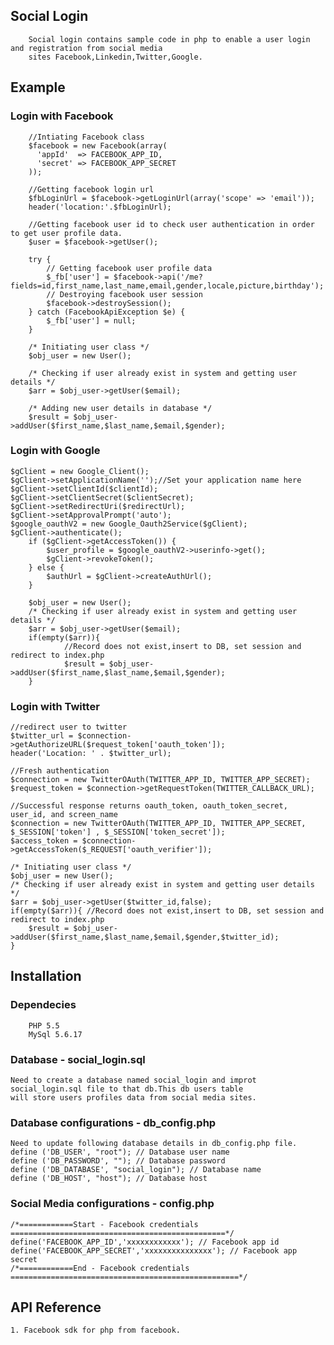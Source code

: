 ## Social Login 
        Social login contains sample code in php to enable a user login and registration from social media 
        sites Facebook,Linkedin,Twitter,Google.

## Example
### Login with Facebook
        //Intiating Facebook class
        $facebook = new Facebook(array(
          'appId'  => FACEBOOK_APP_ID, 
          'secret' => FACEBOOK_APP_SECRET
        ));

        //Getting facebook login url
        $fbLoginUrl = $facebook->getLoginUrl(array('scope' => 'email'));
        header('location:'.$fbLoginUrl);

        //Getting facebook user id to check user authentication in order to get user profile data.
        $user = $facebook->getUser(); 

        try {
            // Getting facebook user profile data
            $_fb['user'] = $facebook->api('/me?fields=id,first_name,last_name,email,gender,locale,picture,birthday');
            // Destroying facebook user session 
            $facebook->destroySession();
        } catch (FacebookApiException $e) {            
            $_fb['user'] = null;
        }

        /* Initiating user class */
        $obj_user = new User();
        
        /* Checking if user already exist in system and getting user details */
        $arr = $obj_user->getUser($email);

        /* Adding new user details in database */
        $result = $obj_user->addUser($first_name,$last_name,$email,$gender);

### Login with Google
	$gClient = new Google_Client();
	$gClient->setApplicationName('');//Set your application name here
	$gClient->setClientId($clientId);
	$gClient->setClientSecret($clientSecret);
	$gClient->setRedirectUri($redirectUrl);
	$gClient->setApprovalPrompt('auto');
	$google_oauthV2 = new Google_Oauth2Service($gClient);
	$gClient->authenticate();
        if ($gClient->getAccessToken()) {
        	$user_profile = $google_oauthV2->userinfo->get();	
        	$gClient->revokeToken();
        } else {
        	$authUrl = $gClient->createAuthUrl();
        }
        
        $obj_user = new User();
        /* Checking if user already exist in system and getting user details */
        $arr = $obj_user->getUser($email);
        if(empty($arr)){ 
                //Record does not exist,insert to DB, set session and redirect to index.php
                $result = $obj_user->addUser($first_name,$last_name,$email,$gender);
        }
### Login with Twitter

	//redirect user to twitter
	$twitter_url = $connection->getAuthorizeURL($request_token['oauth_token']);		
	header('Location: ' . $twitter_url); 
	
	//Fresh authentication
	$connection = new TwitterOAuth(TWITTER_APP_ID, TWITTER_APP_SECRET);
	$request_token = $connection->getRequestToken(TWITTER_CALLBACK_URL);
	
	//Successful response returns oauth_token, oauth_token_secret, user_id, and screen_name
	$connection = new TwitterOAuth(TWITTER_APP_ID, TWITTER_APP_SECRET, $_SESSION['token'] , $_SESSION['token_secret']);
	$access_token = $connection->getAccessToken($_REQUEST['oauth_verifier']);
	
	/* Initiating user class */
	$obj_user = new User();
	/* Checking if user already exist in system and getting user details */
	$arr = $obj_user->getUser($twitter_id,false);
	if(empty($arr)){ //Record does not exist,insert to DB, set session and redirect to index.php
		$result = $obj_user->addUser($first_name,$last_name,$email,$gender,$twitter_id);
	}
	
## Installation

### Dependecies
        PHP 5.5
        MySql 5.6.17

### Database - social_login.sql
    Need to create a database named social_login and improt social_login.sql file to that db.This db users table
    will store users profiles data from social media sites. 

### Database configurations - db_config.php
    Need to update following database details in db_config.php file.
    define ('DB_USER', "root"); // Database user name
    define ('DB_PASSWORD', ""); // Database password
    define ('DB_DATABASE', "social_login"); // Database name
    define ('DB_HOST', "host"); // Database host

### Social Media configurations - config.php
    /*============Start - Facebook credentials ================================================*/
    define('FACEBOOK_APP_ID','xxxxxxxxxxxx'); // Facebook app id 
    define('FACEBOOK_APP_SECRET','xxxxxxxxxxxxxxx'); // Facebook app secret
    /*============End - Facebook credentials ===================================================*/

## API Reference
    1. Facebook sdk for php from facebook.
